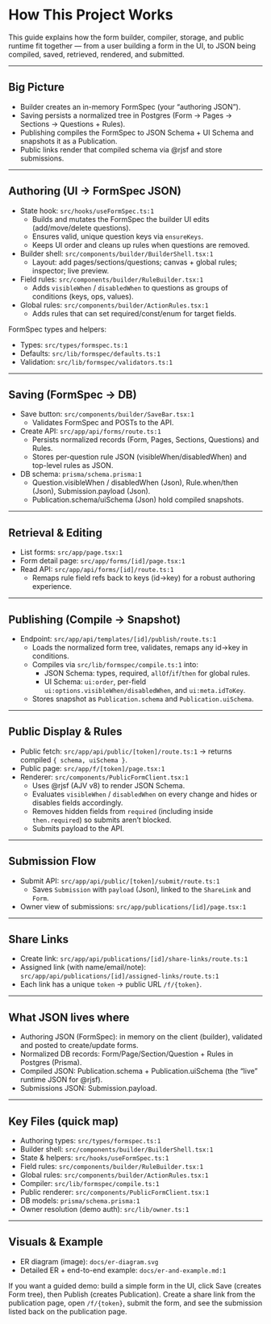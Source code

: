 # How This Project Works

This guide explains how the form builder, compiler, storage, and public runtime fit together — from a user building a form in the UI, to JSON being compiled, saved, retrieved, rendered, and submitted.

--------------------------------------------------------------------------------

## Big Picture
- Builder creates an in-memory FormSpec (your “authoring JSON”).
- Saving persists a normalized tree in Postgres (Form → Pages → Sections → Questions + Rules).
- Publishing compiles the FormSpec to JSON Schema + UI Schema and snapshots it as a Publication.
- Public links render that compiled schema via @rjsf and store submissions.

--------------------------------------------------------------------------------

## Authoring (UI → FormSpec JSON)
- State hook: `src/hooks/useFormSpec.ts:1`
  - Builds and mutates the FormSpec the builder UI edits (add/move/delete questions).
  - Ensures valid, unique question keys via `ensureKeys`.
  - Keeps UI order and cleans up rules when questions are removed.
- Builder shell: `src/components/builder/BuilderShell.tsx:1`
  - Layout: add pages/sections/questions; canvas + global rules; inspector; live preview.
- Field rules: `src/components/builder/RuleBuilder.tsx:1`
  - Adds `visibleWhen` / `disabledWhen` to questions as groups of conditions (keys, ops, values).
- Global rules: `src/components/builder/ActionRules.tsx:1`
  - Adds rules that can set required/const/enum for target fields.

FormSpec types and helpers:
- Types: `src/types/formspec.ts:1`
- Defaults: `src/lib/formspec/defaults.ts:1`
- Validation: `src/lib/formspec/validators.ts:1`

--------------------------------------------------------------------------------

## Saving (FormSpec → DB)
- Save button: `src/components/builder/SaveBar.tsx:1`
  - Validates FormSpec and POSTs to the API.
- Create API: `src/app/api/forms/route.ts:1`
  - Persists normalized records (Form, Pages, Sections, Questions) and Rules.
  - Stores per-question rule JSON (visibleWhen/disabledWhen) and top-level rules as JSON.
- DB schema: `prisma/schema.prisma:1`
  - Question.visibleWhen / disabledWhen (Json), Rule.when/then (Json), Submission.payload (Json).
  - Publication.schema/uiSchema (Json) hold compiled snapshots.

--------------------------------------------------------------------------------

## Retrieval & Editing
- List forms: `src/app/page.tsx:1`
- Form detail page: `src/app/forms/[id]/page.tsx:1`
- Read API: `src/app/api/forms/[id]/route.ts:1`
  - Remaps rule field refs back to keys (id→key) for a robust authoring experience.

--------------------------------------------------------------------------------

## Publishing (Compile → Snapshot)
- Endpoint: `src/app/api/templates/[id]/publish/route.ts:1`
  - Loads the normalized form tree, validates, remaps any id→key in conditions.
  - Compiles via `src/lib/formspec/compile.ts:1` into:
    - JSON Schema: types, required, `allOf`/`if`/`then` for global rules.
    - UI Schema: `ui:order`, per-field `ui:options.visibleWhen/disabledWhen`, and `ui:meta.idToKey`.
  - Stores snapshot as `Publication.schema` and `Publication.uiSchema`.

--------------------------------------------------------------------------------

## Public Display & Rules
- Public fetch: `src/app/api/public/[token]/route.ts:1` → returns compiled `{ schema, uiSchema }`.
- Public page: `src/app/f/[token]/page.tsx:1`
- Renderer: `src/components/PublicFormClient.tsx:1`
  - Uses @rjsf (AJV v8) to render JSON Schema.
  - Evaluates `visibleWhen` / `disabledWhen` on every change and hides or disables fields accordingly.
  - Removes hidden fields from `required` (including inside `then.required`) so submits aren’t blocked.
  - Submits payload to the API.

--------------------------------------------------------------------------------

## Submission Flow
- Submit API: `src/app/api/public/[token]/submit/route.ts:1`
  - Saves `Submission` with `payload` (Json), linked to the `ShareLink` and `Form`.
- Owner view of submissions: `src/app/publications/[id]/page.tsx:1`

--------------------------------------------------------------------------------

## Share Links
- Create link: `src/app/api/publications/[id]/share-links/route.ts:1`
- Assigned link (with name/email/note): `src/app/api/publications/[id]/assigned-links/route.ts:1`
- Each link has a unique `token` → public URL `/f/{token}`.

--------------------------------------------------------------------------------

## What JSON lives where
- Authoring JSON (FormSpec): in memory on the client (builder), validated and posted to create/update forms.
- Normalized DB records: Form/Page/Section/Question + Rules in Postgres (Prisma).
- Compiled JSON: Publication.schema + Publication.uiSchema (the “live” runtime JSON for @rjsf).
- Submissions JSON: Submission.payload.

--------------------------------------------------------------------------------

## Key Files (quick map)
- Authoring types: `src/types/formspec.ts:1`
- Builder shell: `src/components/builder/BuilderShell.tsx:1`
- State & helpers: `src/hooks/useFormSpec.ts:1`
- Field rules: `src/components/builder/RuleBuilder.tsx:1`
- Global rules: `src/components/builder/ActionRules.tsx:1`
- Compiler: `src/lib/formspec/compile.ts:1`
- Public renderer: `src/components/PublicFormClient.tsx:1`
- DB models: `prisma/schema.prisma:1`
- Owner resolution (demo auth): `src/lib/owner.ts:1`

--------------------------------------------------------------------------------

## Visuals & Example
- ER diagram (image): `docs/er-diagram.svg`
- Detailed ER + end-to-end example: `docs/er-and-example.md:1`

If you want a guided demo: build a simple form in the UI, click Save (creates Form tree), then Publish (creates Publication). Create a share link from the publication page, open `/f/{token}`, submit the form, and see the submission listed back on the publication page.

